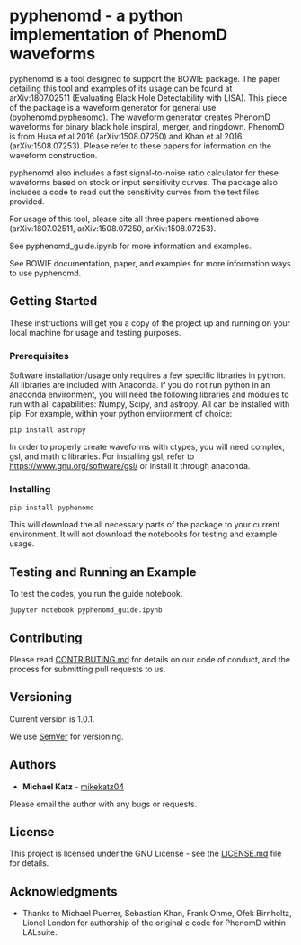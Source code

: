 # pyphenomd - a python implementation of PhenomD waveforms


pyphenomd is a tool designed to support the BOWIE package. The paper detailing this tool and examples of its usage can be found at arXiv:1807.02511 (Evaluating Black Hole Detectability with LISA).  This piece of the package is a waveform generator for general use (pyphenomd.pyphenomd). The waveform generator creates PhenomD waveforms for binary black hole inspiral, merger, and ringdown. PhenomD is from Husa et al 2016 (arXiv:1508.07250) and Khan et al 2016 (arXiv:1508.07253). Please refer to these papers for information on the waveform construction.

pyphenomd also includes a fast signal-to-noise ratio calculator for these waveforms based on stock or input sensitivity curves. The package also includes a code to read out the sensitivity curves from the text files provided. 

For usage of this tool, please cite all three papers mentioned above (arXiv:1807.02511, arXiv:1508.07250, arXiv:1508.07253).

See pyphenomd_guide.ipynb for more information and examples. 

See BOWIE documentation, paper, and examples for more information ways to use pyphenomd. 

## Getting Started

These instructions will get you a copy of the project up and running on your local machine for usage and testing purposes.

### Prerequisites

Software installation/usage only requires a few specific libraries in python. All libraries are included with Anaconda. If you do not run python in an anaconda environment, you  will need the following libraries and modules to run with all capabilities: Numpy, Scipy, and astropy. All can be installed with pip. For example, within your python environment of choice:

```
pip install astropy
```
In order to properly create waveforms with ctypes, you will need complex, gsl, and math c libraries. For installing gsl, refer to https://www.gnu.org/software/gsl/ or install it through anaconda. 


### Installing

```
pip install pyphenomd
```
This will download the all necessary parts of the package to your current environment. It will not download the notebooks for testing and example usage.



## Testing and Running an Example

To test the codes, you run the guide notebook. 

```
jupyter notebook pyphenomd_guide.ipynb
```

## Contributing

Please read [CONTRIBUTING.md](https://gist.github.com/PurpleBooth/b24679402957c63ec426) for details on our code of conduct, and the process for submitting pull requests to us.

## Versioning

Current version is 1.0.1.

We use [SemVer](http://semver.org/) for versioning.

## Authors

* **Michael Katz** - [mikekatz04](https://github.com/mikekatz04/)

Please email the author with any bugs or requests. 

## License

This project is licensed under the GNU License - see the [LICENSE.md](LICENSE.md) file for details.

## Acknowledgments

* Thanks to Michael Puerrer, Sebastian Khan, Frank Ohme, Ofek Birnholtz, Lionel London for authorship of the original c code for PhenomD within LALsuite. 

